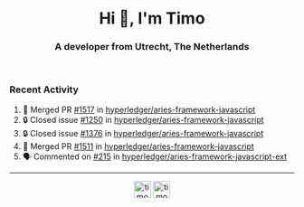 <h1 align="center">Hi 👋, I'm Timo</h1>
<h3 align="center">A developer from Utrecht, The Netherlands</h3>
<br/>
<!-- https://github.com/rahuldkjain/github-profile-readme-generator --!>

<!--  <p align="left"><img src="https://github-readme-stats.vercel.app/api?username=timoglastra&show_icons=true&count_private=true&" alt="timoglastra" /></p> --!>

<!--
Github language stats
<p align="left"><img src="https://github-readme-stats.vercel.app/api/top-langs/?username=timoglastra&layout=compact" alt="timoglastra" /><p>
-->

<!-- Codestats language stats -->
<!-- <p align="left"><img src="https://codestats-readme.vercel.app/api/top-langs/?username=timoglastra&layout=compact&language_count=12" alt="timoglastra" /><p>    --!>
  
<h3>Recent Activity</h3>

<!--START_SECTION:activity-->
1. 🎉 Merged PR [#1517](https://github.com/hyperledger/aries-framework-javascript/pull/1517) in [hyperledger/aries-framework-javascript](https://github.com/hyperledger/aries-framework-javascript)
2. 🔒 Closed issue [#1250](https://github.com/hyperledger/aries-framework-javascript/issues/1250) in [hyperledger/aries-framework-javascript](https://github.com/hyperledger/aries-framework-javascript)
3. 🔒 Closed issue [#1376](https://github.com/hyperledger/aries-framework-javascript/issues/1376) in [hyperledger/aries-framework-javascript](https://github.com/hyperledger/aries-framework-javascript)
4. 🎉 Merged PR [#1511](https://github.com/hyperledger/aries-framework-javascript/pull/1511) in [hyperledger/aries-framework-javascript](https://github.com/hyperledger/aries-framework-javascript)
5. 🗣 Commented on [#215](https://github.com/hyperledger/aries-framework-javascript-ext/issues/215#issuecomment-1649506406) in [hyperledger/aries-framework-javascript-ext](https://github.com/hyperledger/aries-framework-javascript-ext)
<!--END_SECTION:activity-->

---

<p align="center">
<a href="https://twitter.com/timoglastra" target="blank"><img align="center" src="https://cdn.jsdelivr.net/npm/simple-icons@3.0.1/icons/twitter.svg" alt="timoglastra" height="30" width="30" /></a>
<a href="https://linkedin.com/in/timoglastra" target="blank"><img align="center" src="https://cdn.jsdelivr.net/npm/simple-icons@3.0.1/icons/linkedin.svg" alt="timoglastra" height="30" width="30" /></a>
</p>



